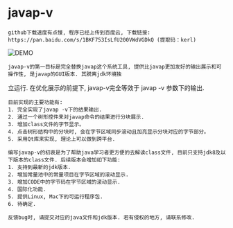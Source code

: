 # javap-v
    github下载速度有点慢, 程序已经上传到百度云, 下载链接: https://pan.baidu.com/s/1BKF753IsLfU200VWdVGDkQ (提取码：kerl)  
    
![DEMO](https://s1.ax1x.com/2020/04/25/J6PHot.png)

    javap-v的第一目标是完全替换javap这个系统工具, 提供比javap更加友好的输出展示和可操作性, 是javap的GUI版本. 其脱离jdk环境独  
立运行. 在优化展示的前提下, javap-v完全等效于 javap -v 参数下的输出. 

    目前实现的主要功能有:
    1. 完全实现了javap -v下的结果输出.
    2. 通过一个树形控件来对javap命令的结果进行分块展示.
    3. 增加class文件的字节显示。
    4. 点击树形结构中的分块时, 会在字节区域同步滚动且加亮显示分块对应的字节部分。
    5. 采用Qt库来实现, 理论上可以做到跨平台.
    
    编写javap-v的初衷是为了帮助java学习者更方便的去解读class文件, 目前只支持jdk8及以下版本的class文件. 后续版本会增加如下功能:  
    1. 支持到最新的jdk版本.
    2. 增加常量池中的常量项目在字节区域的滚动显示.  
    3. 增加CODE中的字节码在字节区域的滚动显示.
    4. 国际化功能.
    5. 提供Linux, Mac下的可运行程序包.
    6. 待确定.
    
    反馈bug时, 请提交对应的java文件和jdk版本. 若有侵权的地方, 请联系修改.

    
